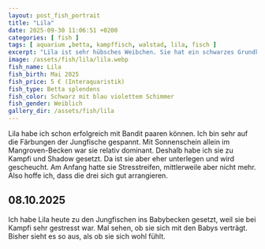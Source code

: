 ```yaml
---
layout: post_fish_portrait
title: "Lila"
date: 2025-09-30 11:06:51 +0200
categories: [ fish ]
tags: [ aquarium ,betta, kampffisch, walstad, lila, fisch ]
excerpt: "Lila ist sehr hübsches Weibchen. Sie hat ein schwarzes Grundkleid mit blau violettem Schimmer. Lila ist sehr neugierig und aktiv."
image: /assets/fish/lila/lila.webp
fish_name: Lila
fish_birth: Mai 2025
fish_price: 5 € (Interaquaristik)
fish_type: Betta splendens
fish_color: Schwarz mit blau violettem Schimmer
fish_gender: Weiblich
gallery_dir: /assets/fish/lila
---
```


Lila habe ich schon erfolgreich mit Bandit paaren können. Ich bin sehr auf die Färbungen der Jungfische gespannt. Mit
Sonnenschein allein im Mangroven-Becken war sie relativ dominant. Deshalb habe ich sie zu Kampfi und Shadow gesetzt. Da
ist sie aber eher unterlegen und wird gescheucht. Am Anfang hatte sie Stresstreifen, mittlerweile aber nicht mehr. Also
hoffe ich, dass die drei sich gut arrangieren.

## 08.10.2025
Ich habe Lila heute zu den Jungfischen ins Babybecken gesetzt, weil sie bei Kampfi sehr gestresst war. Mal sehen, ob sie sich mit den Babys verträgt. Bisher sieht es so aus, als ob sie sich wohl fühlt. 